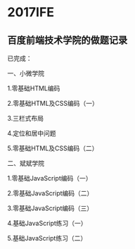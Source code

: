 # 2017IFE

## 百度前端技术学院的做题记录
已完成：

一、小微学院

1.零基础HTML编码

2.零基础HTML及CSS编码（一）

3.三栏式布局

4.定位和居中问题

5.零基础HTML及CSS编码（二）

二、斌斌学院

1.零基础JavaScript编码（一）

2.零基础JavaScript编码（二）

3.零基础JavaScript编码（三）

4.基础JavaScript练习（一）

5.基础JavaScript练习（二）
